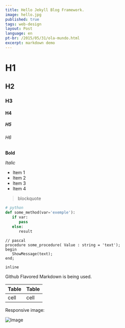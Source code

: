 ```yaml
---
title: Hello Jekyll Blog Framework.
image: hello.jpg
published: true
tags: web-design
layout: Post
language: en
pt-br: /2015/05/31/ola-mundo.html
excerpt: markdown demo
---
```


# H1

## H2

### H3

#### H4

##### H5

###### H6

**Bold**

*Italic*

- Item 1
- Item 2
- Item 3
- Item 4

> blockquote

``` python
# python
def some_method(var='exemple'):
   if var:
      pass
   else:
      result
```

``` delphi
// pascal
procedure some_procedure( Value : string = 'text');
begin
   ShowMessage(text);
end;
```

`inline`

Github Flavored Markdown is being used. 

| Table | Table |
| ----- | ----- |
| cell  | cell  |

Responsive image:
<p><img class="img-responsive center-block" src="http://rafael.picanco.nom.br/media/fpe/fpe.jpeg" alt="Image" /></p>